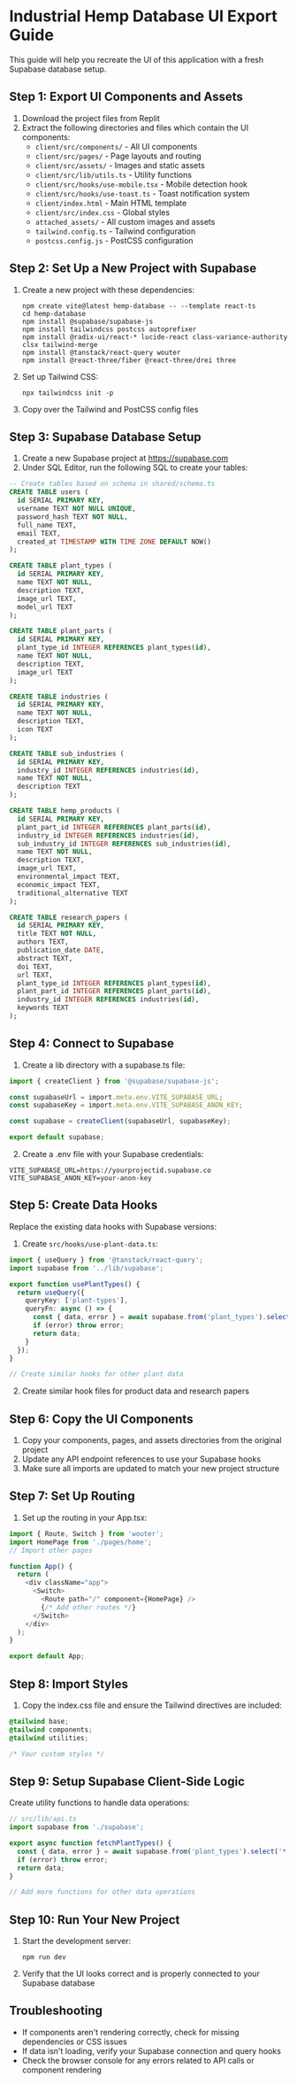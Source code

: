 # Industrial Hemp Database UI Export Guide

This guide will help you recreate the UI of this application with a fresh Supabase database setup.

## Step 1: Export UI Components and Assets

1. Download the project files from Replit
2. Extract the following directories and files which contain the UI components:
   - `client/src/components/` - All UI components
   - `client/src/pages/` - Page layouts and routing
   - `client/src/assets/` - Images and static assets
   - `client/src/lib/utils.ts` - Utility functions
   - `client/src/hooks/use-mobile.tsx` - Mobile detection hook
   - `client/src/hooks/use-toast.ts` - Toast notification system
   - `client/index.html` - Main HTML template
   - `client/src/index.css` - Global styles
   - `attached_assets/` - All custom images and assets
   - `tailwind.config.ts` - Tailwind configuration
   - `postcss.config.js` - PostCSS configuration

## Step 2: Set Up a New Project with Supabase

1. Create a new project with these dependencies:
   ```
   npm create vite@latest hemp-database -- --template react-ts
   cd hemp-database
   npm install @supabase/supabase-js
   npm install tailwindcss postcss autoprefixer
   npm install @radix-ui/react-* lucide-react class-variance-authority clsx tailwind-merge
   npm install @tanstack/react-query wouter
   npm install @react-three/fiber @react-three/drei three
   ```

2. Set up Tailwind CSS:
   ```
   npx tailwindcss init -p
   ```

3. Copy over the Tailwind and PostCSS config files

## Step 3: Supabase Database Setup

1. Create a new Supabase project at https://supabase.com
2. Under SQL Editor, run the following SQL to create your tables:

```sql
-- Create tables based on schema in shared/schema.ts
CREATE TABLE users (
  id SERIAL PRIMARY KEY,
  username TEXT NOT NULL UNIQUE,
  password_hash TEXT NOT NULL,
  full_name TEXT,
  email TEXT,
  created_at TIMESTAMP WITH TIME ZONE DEFAULT NOW()
);

CREATE TABLE plant_types (
  id SERIAL PRIMARY KEY,
  name TEXT NOT NULL,
  description TEXT,
  image_url TEXT,
  model_url TEXT
);

CREATE TABLE plant_parts (
  id SERIAL PRIMARY KEY,
  plant_type_id INTEGER REFERENCES plant_types(id),
  name TEXT NOT NULL,
  description TEXT,
  image_url TEXT
);

CREATE TABLE industries (
  id SERIAL PRIMARY KEY,
  name TEXT NOT NULL,
  description TEXT,
  icon TEXT
);

CREATE TABLE sub_industries (
  id SERIAL PRIMARY KEY,
  industry_id INTEGER REFERENCES industries(id),
  name TEXT NOT NULL,
  description TEXT
);

CREATE TABLE hemp_products (
  id SERIAL PRIMARY KEY,
  plant_part_id INTEGER REFERENCES plant_parts(id),
  industry_id INTEGER REFERENCES industries(id),
  sub_industry_id INTEGER REFERENCES sub_industries(id),
  name TEXT NOT NULL,
  description TEXT,
  image_url TEXT,
  environmental_impact TEXT,
  economic_impact TEXT,
  traditional_alternative TEXT
);

CREATE TABLE research_papers (
  id SERIAL PRIMARY KEY,
  title TEXT NOT NULL,
  authors TEXT,
  publication_date DATE,
  abstract TEXT,
  doi TEXT,
  url TEXT,
  plant_type_id INTEGER REFERENCES plant_types(id),
  plant_part_id INTEGER REFERENCES plant_parts(id),
  industry_id INTEGER REFERENCES industries(id),
  keywords TEXT
);
```

## Step 4: Connect to Supabase

1. Create a lib directory with a supabase.ts file:

```typescript
import { createClient } from '@supabase/supabase-js';

const supabaseUrl = import.meta.env.VITE_SUPABASE_URL;
const supabaseKey = import.meta.env.VITE_SUPABASE_ANON_KEY;

const supabase = createClient(supabaseUrl, supabaseKey);

export default supabase;
```

2. Create a .env file with your Supabase credentials:

```
VITE_SUPABASE_URL=https://yourprojectid.supabase.co
VITE_SUPABASE_ANON_KEY=your-anon-key
```

## Step 5: Create Data Hooks

Replace the existing data hooks with Supabase versions:

1. Create `src/hooks/use-plant-data.ts`:

```typescript
import { useQuery } from '@tanstack/react-query';
import supabase from '../lib/supabase';

export function usePlantTypes() {
  return useQuery({
    queryKey: ['plant-types'],
    queryFn: async () => {
      const { data, error } = await supabase.from('plant_types').select('*');
      if (error) throw error;
      return data;
    }
  });
}

// Create similar hooks for other plant data
```

2. Create similar hook files for product data and research papers

## Step 6: Copy the UI Components

1. Copy your components, pages, and assets directories from the original project
2. Update any API endpoint references to use your Supabase hooks
3. Make sure all imports are updated to match your new project structure

## Step 7: Set Up Routing

1. Set up the routing in your App.tsx:

```typescript
import { Route, Switch } from 'wouter';
import HomePage from './pages/home';
// Import other pages

function App() {
  return (
    <div className="app">
      <Switch>
        <Route path="/" component={HomePage} />
        {/* Add other routes */}
      </Switch>
    </div>
  );
}

export default App;
```

## Step 8: Import Styles

1. Copy the index.css file and ensure the Tailwind directives are included:

```css
@tailwind base;
@tailwind components;
@tailwind utilities;

/* Your custom styles */
```

## Step 9: Setup Supabase Client-Side Logic

Create utility functions to handle data operations:

```typescript
// src/lib/api.ts
import supabase from './supabase';

export async function fetchPlantTypes() {
  const { data, error } = await supabase.from('plant_types').select('*');
  if (error) throw error;
  return data;
}

// Add more functions for other data operations
```

## Step 10: Run Your New Project

1. Start the development server:
   ```
   npm run dev
   ```

2. Verify that the UI looks correct and is properly connected to your Supabase database

## Troubleshooting

- If components aren't rendering correctly, check for missing dependencies or CSS issues
- If data isn't loading, verify your Supabase connection and query hooks
- Check the browser console for any errors related to API calls or component rendering